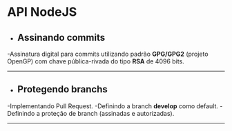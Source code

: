 # API NodeJS

* ## Assinando commits

-Assinatura digital para commits utilizando padrão __GPG/GPG2__ (projeto OpenGP) com chave pública-rivada do tipo __RSA__ de 4096 bits.

---

* ## Protegendo branchs

-Implementando Pull Request.
-Definindo a branch __develop__ como default.
-Definindo a proteção de branch (assinadas e autorizadas).

---

